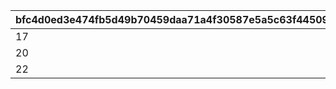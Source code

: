 |bfc4d0ed3e474fb5d49b70459daa71a4f30587e5a5c63f44509bb8c5324aaf35|35d7b4752274ebf5ace20748707c5e0829f3c7ba527dbc0a5f0a64eeb65d95f3|e5a3dd85054fc5b0d25f1ba23663c1b327965a69e67fa774a65bf4986d719575|d24d27ac6165e35360c272f12ee99e956fd804df72b278f32e06c2ddcf9fae65|80f3cc8f0e120e11cf85cff4083e9b1350748887c9714e44b4cc88880ef9a813|
| --- | --- | --- | --- | --- |
|17|39990|10001|-1|0|
|20|47490|10002|-1|0|
|22|52490|10003|-1|0|